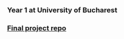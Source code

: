 ### Year 1 at University of Bucharest
### [Final project repo](https://github.com/flawreen/Netflip-OOP-Project)

